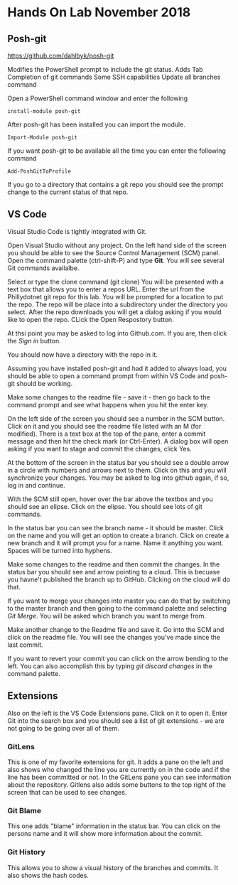 # Hands On Lab November 2018

## Posh-git

https://github.com/dahlbyk/posh-git

Modifies the PowerShell prompt to include the git status.
Adds Tab Completion of git commands
Some SSH capabilities
Update all branches command

Open a PowerShell command window and enter the following

`install-module posh-git`

After posh-git has been installed you can import the module.

`Import-Module posh-git`

If you want posh-git to be available all the time you can enter the following command

`Add-PoshGitToProfile`

If you go to a directory that contains a git repo you should see the prompt change to the current status of that repo.

## VS Code

Visual Studio Code is tightly integrated with Git.

Open Visual Studio without any project. On the left hand side of the screen you should be able to see the Source Control Management (SCM) panel.
Open the command palette (ctrl-shift-P) and type **Git**. You will see several Git commands availalbe.

Select or type the clone command (git clone)
You will be presented with a text box that allows you to enter a repos URL.
Enter the url from the Phillydotnet git repo for this lab.
You will be prompted for a location to put the repo. The repo will be place into a subdirectory under the directory you select.
After the repo downloads you will get a dialog asking if you would like to open the repo. CLick the Open Respostory button.

At thsi point you may be asked to log into Github.com. If you are, then click the _Sign in_ button.

You should now have a directory with the repo in it.

Assuming you have installed posh-git and had it added to always load, you should be able to open a command prompt from within VS Code and posh-git should be working.

Make some changes to the readme file - save it - then go back to the command prompt and see what happens when you hit the enter key.

On the left side of the screen you should see a number in the SCM button. Click on it and you should see the readme file listed with an M (for modified).
There is a text box at the top of the pane, enter a commit message and then hit the check mark (or Ctrl-Enter).
A dialog box will open asking if you want to stage and commit the changes, click Yes.

At the bottom of the screen in the status bar you should see a double arrow in a circle with numbers and arrows next to them. Click on this and you will synchronize your changes.
You may be asked to log into github again, if so, log in and continue.

With the SCM still open, hover over the bar above the textbox and you should see an elipse. Click on the elipse. You should see lots of git commands.

In the status bar you can see the branch name - it should be master.
Click on the name and you will get an option to create a branch.
Click on create a new branch and it will prompt you for a name. Name it anything you want. Spaces will be turned into hyphens.

Make some changes to the readme and then commit the changes.
In the status bar you should see and arrow pointing to a cloud. This is becuase you havne't published the branch up to GitHub. Clicking on the cloud will do that.

If you want to merge your changes into master you can do that by switching to the master branch and then going to the command palette and selecting _Git Merge_. You will be asked which
branch you want to merge from.

Make another change to the Readme file and save it.
Go into the SCM and click on the readme file. You will see the changes you've made since the last commit.

If you want to revert your commit you can click on the arrow bending to the left. You can also accomplish this by typing _git discard changes_ in the command palette.

## Extensions

Also on the left is the VS Code Extensions pane. Click on it to open it.
Enter Git into the search box and you should see a list of git extensions - we are not going to be going over all of them.

### GitLens

This is one of my favorite extensions for git. It adds a pane on the left and also shows who changed the line you are currently on in the code and if the line has been committed or not.
In the GitLens pane you can see information about the repository. Gitlens also adds some buttons to the top right of the screen that can be used to see changes.

### Git Blame

This one adds "blame" information in the status bar. You can click on the persons name and it will show more information about the commit.

### Git History

This allows you to show a visual history of the branches and commits. It also shows the hash codes.
